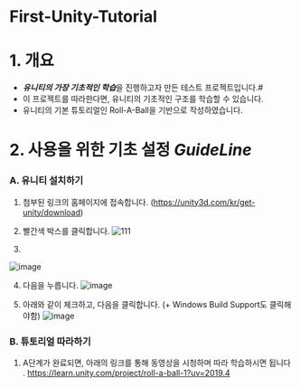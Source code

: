 # First-Unity-Tutorial
# 1. 개요 
- ***유니티의 가장 기초적인 학습***을 진행하고자 만든 테스트 프로젝트입니다.#
- 이 프로젝트를 따라한다면, 유니티의 기초적인 구조를 학습할 수 있습니다. 
- 유니티의 기본 튜토리얼인 Roll-A-Ball을 기반으로 작성하였습니다. 

# 2. 사용을 위한 기초 설정  ***GuideLine***
### A. 유니티 설치하기  
1. 첨부된 링크의 홈페이지에 접속합니다. (https://unity3d.com/kr/get-unity/download)
2. 빨간색 박스를 클릭합니다.
![111](https://user-images.githubusercontent.com/68228162/161473580-4967191f-095b-4cdc-a7d7-75d8c72028e1.jpg)


3.  
![image](https://user-images.githubusercontent.com/68228162/161473161-06ed0b04-e8bc-46f7-a3ac-4c9b0bbe0215.png)


4. 다음을 누릅니다.
![image](https://user-images.githubusercontent.com/68228162/161473190-c7342d30-262a-4090-9914-5f82a1027b1b.png)

5. 아래와 같이 체크하고, 다음을 클릭합니다. (+ Windows Build Support도 클릭해야함) 
![image](https://user-images.githubusercontent.com/68228162/161473206-0b66c665-94c1-46e6-9324-1e98d1ca8258.png)


### B. 튜토리얼 따라하기 
1. A단계가 완료되면, 아래의 링크를 통해 동영상을 시청하며 따라 학습하시면 됩니다 .
https://learn.unity.com/project/roll-a-ball-1?uv=2019.4


